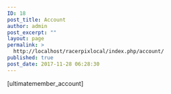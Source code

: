 ```yaml
---
ID: 18
post_title: Account
author: admin
post_excerpt: ""
layout: page
permalink: >
  http://localhost/racerpixlocal/index.php/account/
published: true
post_date: 2017-11-28 06:28:30
---
```

[ultimatemember_account]
